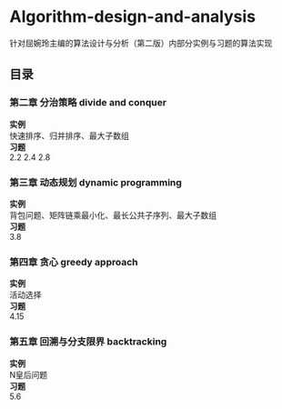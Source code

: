 # Algorithm-design-and-analysis
针对屈婉玲主编的算法设计与分析（第二版）内部分实例与习题的算法实现
## 目录
### 第二章 分治策略 divide and conquer
**实例**  
快速排序、归并排序、最大子数组  
**习题**  
2.2  2.4  2.8  
### 第三章 动态规划 dynamic programming  
**实例**  
背包问题、矩阵链乘最小化、最长公共子序列、最大子数组  
**习题**  
3.8  
### 第四章 贪心 greedy approach    
**实例**  
活动选择  
**习题**  
4.15  
### 第五章 回溯与分支限界 backtracking  
**实例**  
N皇后问题  
**习题**  
5.6  
